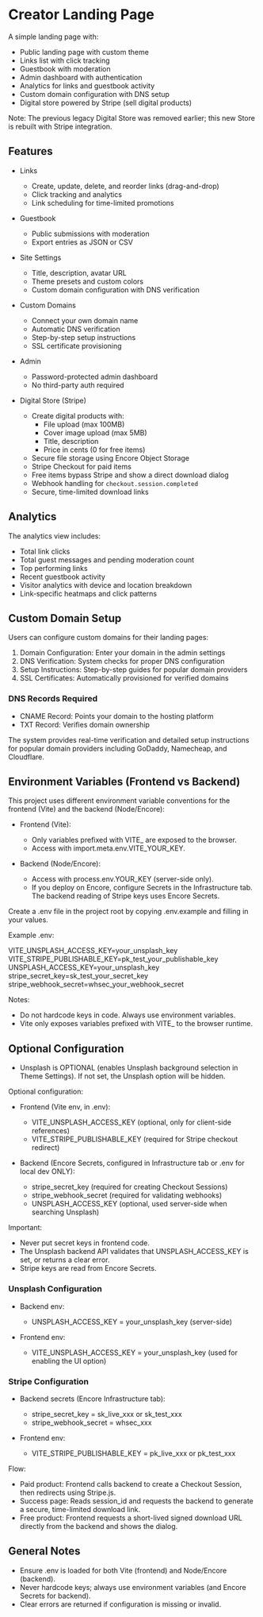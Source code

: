 # Creator Landing Page

A simple landing page with:
- Public landing page with custom theme
- Links list with click tracking
- Guestbook with moderation
- Admin dashboard with authentication
- Analytics for links and guestbook activity
- Custom domain configuration with DNS setup
- Digital store powered by Stripe (sell digital products)

Note: The previous legacy Digital Store was removed earlier; this new Store is rebuilt with Stripe integration.

## Features

- Links
  - Create, update, delete, and reorder links (drag-and-drop)
  - Click tracking and analytics
  - Link scheduling for time-limited promotions

- Guestbook
  - Public submissions with moderation
  - Export entries as JSON or CSV

- Site Settings
  - Title, description, avatar URL
  - Theme presets and custom colors
  - Custom domain configuration with DNS verification

- Custom Domains
  - Connect your own domain name
  - Automatic DNS verification
  - Step-by-step setup instructions
  - SSL certificate provisioning

- Admin
  - Password-protected admin dashboard
  - No third-party auth required

- Digital Store (Stripe)
  - Create digital products with:
    - File upload (max 100MB)
    - Cover image upload (max 5MB)
    - Title, description
    - Price in cents (0 for free items)
  - Secure file storage using Encore Object Storage
  - Stripe Checkout for paid items
  - Free items bypass Stripe and show a direct download dialog
  - Webhook handling for `checkout.session.completed`
  - Secure, time-limited download links

## Analytics

The analytics view includes:
- Total link clicks
- Total guest messages and pending moderation count
- Top performing links
- Recent guestbook activity
- Visitor analytics with device and location breakdown
- Link-specific heatmaps and click patterns

## Custom Domain Setup

Users can configure custom domains for their landing pages:

1. Domain Configuration: Enter your domain in the admin settings
2. DNS Verification: System checks for proper DNS configuration
3. Setup Instructions: Step-by-step guides for popular domain providers
4. SSL Certificates: Automatically provisioned for verified domains

### DNS Records Required

- CNAME Record: Points your domain to the hosting platform
- TXT Record: Verifies domain ownership

The system provides real-time verification and detailed setup instructions for popular domain providers including GoDaddy, Namecheap, and Cloudflare.

## Environment Variables (Frontend vs Backend)

This project uses different environment variable conventions for the frontend (Vite) and the backend (Node/Encore):

- Frontend (Vite):
  - Only variables prefixed with VITE_ are exposed to the browser.
  - Access with import.meta.env.VITE_YOUR_KEY.

- Backend (Node/Encore):
  - Access with process.env.YOUR_KEY (server-side only).
  - If you deploy on Encore, configure Secrets in the Infrastructure tab. The backend reading of Stripe keys uses Encore Secrets.

Create a .env file in the project root by copying .env.example and filling in your values.

Example .env:

VITE_UNSPLASH_ACCESS_KEY=your_unsplash_key
VITE_STRIPE_PUBLISHABLE_KEY=pk_test_your_publishable_key
UNSPLASH_ACCESS_KEY=your_unsplash_key
stripe_secret_key=sk_test_your_secret_key
stripe_webhook_secret=whsec_your_webhook_secret

Notes:
- Do not hardcode keys in code. Always use environment variables.
- Vite only exposes variables prefixed with VITE_ to the browser runtime.

## Optional Configuration

- Unsplash is OPTIONAL (enables Unsplash background selection in Theme Settings). If not set, the Unsplash option will be hidden.

Optional configuration:
- Frontend (Vite env, in .env):
  - VITE_UNSPLASH_ACCESS_KEY (optional, only for client-side references)
  - VITE_STRIPE_PUBLISHABLE_KEY (required for Stripe checkout redirect)

- Backend (Encore Secrets, configured in Infrastructure tab or .env for local dev ONLY):
  - stripe_secret_key (required for creating Checkout Sessions)
  - stripe_webhook_secret (required for validating webhooks)
  - UNSPLASH_ACCESS_KEY (optional, used server-side when searching Unsplash)

Important:
- Never put secret keys in frontend code.
- The Unsplash backend API validates that UNSPLASH_ACCESS_KEY is set, or returns a clear error.
- Stripe keys are read from Encore Secrets.

### Unsplash Configuration

- Backend env:
  - UNSPLASH_ACCESS_KEY = your_unsplash_key (server-side)

- Frontend env:
  - VITE_UNSPLASH_ACCESS_KEY = your_unsplash_key (used for enabling the UI option)

### Stripe Configuration

- Backend secrets (Encore Infrastructure tab):
  - stripe_secret_key = sk_live_xxx or sk_test_xxx
  - stripe_webhook_secret = whsec_xxx

- Frontend env:
  - VITE_STRIPE_PUBLISHABLE_KEY = pk_live_xxx or pk_test_xxx

Flow:
- Paid product: Frontend calls backend to create a Checkout Session, then redirects using Stripe.js.
- Success page: Reads session_id and requests the backend to generate a secure, time-limited download link.
- Free product: Frontend requests a short-lived signed download URL directly from the backend and shows the dialog.

## General Notes

- Ensure .env is loaded for both Vite (frontend) and Node/Encore (backend).
- Never hardcode keys; always use environment variables (and Encore Secrets for backend).
- Clear errors are returned if configuration is missing or invalid.

[Secrets]: https://encore.dev/docs/primitives/config

